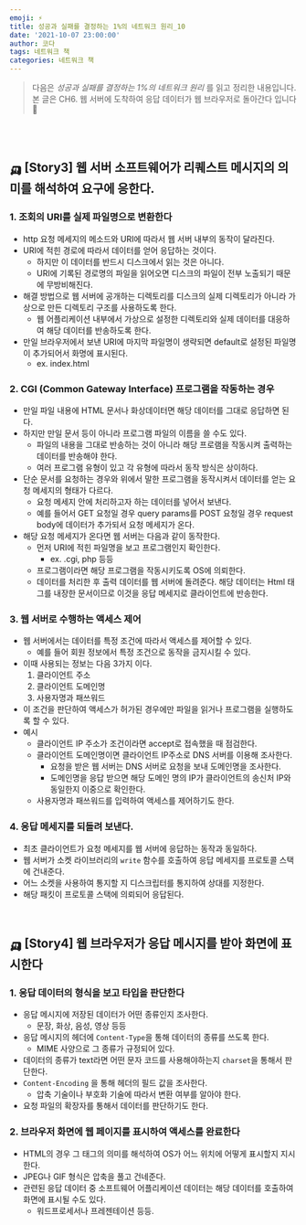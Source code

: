 ```yaml
---
emoji: ⚡️
title: 성공과 실패를 결정하는 1%의 네트워크 원리_10
date: '2021-10-07 23:00:00'
author: 코다
tags: 네트워크 책 
categories: 네트워크 책 
---
```


> 다음은 *성공과 실패를 결정하는 1%의 네트워크 원리* 를 읽고 정리한 내용입니다. 본 글은 CH6. 웹 서버에 도착하여 응답 데이터가 웹 브라우저로 돌아간다 입니다 🙌

<br>
<br>

## 🛺 [Story3] 웹 서버 소프트웨어가 리퀘스트 메시지의 의미를 해석하여 요구에 응한다.

### 1. 조회의 URI를 실제 파일명으로 변환한다

- http 요청 메세지의 메소드와 URI에 따라서 웹 서버 내부의 동작이 달라진다.
- URI에 적힌 경로에 따라서 데이터를 얻어 응답하는 것이다.
    - 하지만 이 데이터를 반드시 디스크에서 읽는 것은 아니다.
    - URI에 기록된 경로명의 파일을 읽어오면 디스크의 파일이 전부 노출되기 때문에 무방비해진다.
- 해결 방법으로 웹 서버에 공개하는 디렉토리를 디스크의 실제 디렉토리가 아니라 가상으로 만든 디렉토리 구조를 사용하도록 한다.
    - 웹 어플리케이션 내부에서 가상으로 설정한 디렉토리와 실제 데이터를 대응하여 해당 데이터를 반송하도록 한다.
- 만일 브라우저에서 보낸 URI에 마지막 파일명이 생략되면 default로 설정된 파일명이 추가되어서 화명에 표시된다.
    - ex. index.html

### 2. CGI (Common Gateway Interface) 프로그램을 작동하는 경우

- 만일 파일 내용에 HTML 문서나 화상데이터면 해당 데이터를 그대로 응답하면 된다.
- 하지만 만일 문서 등이 아니라 프로그램 파일의 이름을 쓸 수도 있다.
    - 파일의 내용을 그대로 반송하는 것이 아니라 해당 프로램을 작동시켜 출력하는 데이터를 반송해야 한다.
    - 여러 프로그램 유형이 있고 각 유형에 따라서 동작 방식은 상이하다.
- 단순 문서를 요청하는 경우와 위에서 말한 프로그램을 동작시켜서 데이터를 얻는 요청 메세지의 형태가 다르다.
    - 요청 메세지 안에 처리하고자 하는 데이터를 넣어서 보낸다.
    - 예를 들어서 GET 요청일 경우 query params를 POST 요청일 경우 request body에 데이터가 추가되서 요청 메세지가 온다.
- 해당 요청 메세지가 온다면 웹 서버는 다음과 같이 동작한다.
    - 먼저 URI에 적힌 파일명을 보고 프로그램인지 확인한다.
        - ex. .cgi, php 등등
    - 프로그램이라면 해당 프로그램을 작동시키도록 OS에 의뢰한다.
    - 데이터를 처리한 후 출력 데이터를 웹 서버에 돌려준다. 해당 데이터는 Html 태그를 내장한 문서이므로 이것을 응답 메세지로 클라이언트에 반송한다.

### 3. 웹 서버로 수행하는 액세스 제어

- 웹 서버에서는 데이터를 특정 조건에 따라서 액세스를 제어할 수 있다.
    - 예를 들어 회원 정보에서 특정 조건으로 동작을 금지시킬 수 있다.
- 이때 사용되는 정보는 다음 3가지 이다.
    1. 클라이언트 주소
    2. 클라이언트 도메인명
    3. 사용자명과 패쓰워드
- 이 조건을 판단하여 액세스가 허가된 경우에만 파일을 읽거나 프로그램을 실행하도록 할 수 있다.
- 예시
    - 클라이언트 IP 주소가 조건이라면 accept로 접속했을 때 점검한다.
    - 클라이언트 도메인명이면 클라이언트 IP주소로 DNS 서버를 이용해 조사한다.
        - 요청을 받은 웹 서버는 DNS 서버로 요청을 보내 도메인명을 조사한다.
        - 도메인명을 응답 받으면 해당 도메인 명의 IP가 클라이언트의 송신처 IP와 동일한지 이중으로 확인한다.
    - 사용자명과 패쓰워드를 입력하여 액세스를 제어하기도 한다.

### 4. 응답 메세지를 되돌려 보낸다.

- 최초 클라이언트가 요청 메세지를 웹 서버에 응답하는 동작과 동일하다.
- 웹 서버가 소켓 라이브러리의 `write` 함수를 호출하여 응답 메세지를 프로토콜 스택에 건내준다.
- 어느 소켓을 사용하여 통지할 지 디스크립터를 통지하여 상대를 지정한다.
- 해당 패킷이 프로토콜 스택에 의뢰되어 응답된다.

<br>

## 🛺 [Story4] 웹 브라우저가 응답 메시지를 받아 화면에 표시한다

### 1. 응답 데이터의 형식을 보고 타입을 판단한다

- 응답 메시지에 저장된 데이터가 어떤 종류인지 조사한다.
    - 문장, 화상, 음성, 영상 등등
- 응답 메시지의 헤더에 `Content-Type`을 통해 데이터의 종류를 쓰도록 한다.
    - MIME 사양으로 그 종류가 규정되어 있다.
- 데이터의 종류가 text라면 어떤 문자 코드를 사용해야하는지 `charset`을 통해서 판단한다.
- `Content-Encoding` 을 통해 헤더의 필드 값을 조사한다.
    - 압축 기술이나 부호화 기술에 따라서 변환 여부를 알아야 한다.
- 요청 파일의 확장자를 통해서 데이터를 판단하기도 한다.

### 2. 브라우저 화면에 웹 페이지를 표시하여 액세스를 완료한다

- HTML의 경우 그 태그의 의미를 해석하여 OS가 어느 위치에 어떻게 표시할지 지시한다.
- JPEG나 GIF 형식은 압축을 풀고 건네준다.
- 관련된 응답 데이터 중 소프트웨어 어플리케이션 데이터는 해당 데이터를 호출하여 화면에 표시될 수도 있다.
    - 워드프로세서나 프레젠테이션 등등.

```toc
```